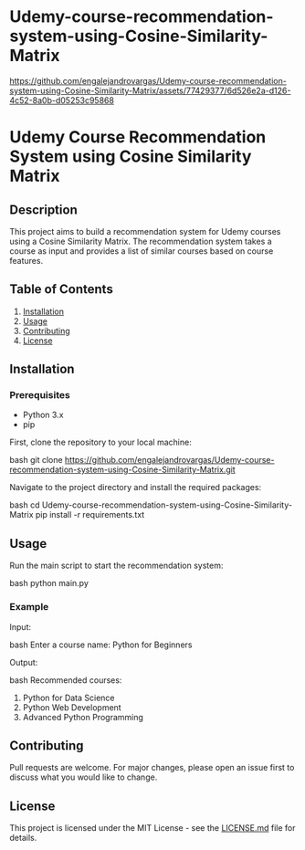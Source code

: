 # Udemy-course-recommendation-system-using-Cosine-Similarity-Matrix

https://github.com/engalejandrovargas/Udemy-course-recommendation-system-using-Cosine-Similarity-Matrix/assets/77429377/6d526e2a-d126-4c52-8a0b-d05253c95868

# Udemy Course Recommendation System using Cosine Similarity Matrix

## Description

This project aims to build a recommendation system for Udemy courses using a Cosine Similarity Matrix. The recommendation system takes a course as input and provides a list of similar courses based on course features.

## Table of Contents

1. [Installation](#installation)
2. [Usage](#usage)
3. [Contributing](#contributing)
4. [License](#license)

## Installation

### Prerequisites

- Python 3.x
- pip

First, clone the repository to your local machine:

bash
git clone https://github.com/engalejandrovargas/Udemy-course-recommendation-system-using-Cosine-Similarity-Matrix.git


Navigate to the project directory and install the required packages:

bash
cd Udemy-course-recommendation-system-using-Cosine-Similarity-Matrix
pip install -r requirements.txt


## Usage

Run the main script to start the recommendation system:

bash
python main.py


### Example

Input:

bash
Enter a course name: Python for Beginners

Output:

bash
Recommended courses:
1. Python for Data Science
2. Python Web Development
3. Advanced Python Programming


## Contributing

Pull requests are welcome. For major changes, please open an issue first to discuss what you would like to change.

## License

This project is licensed under the MIT License - see the [LICENSE.md](LICENSE.md) file for details.
